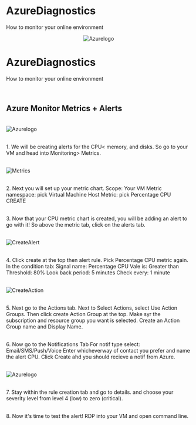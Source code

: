 # AzureDiagnostics
How to monitor your online environment
<p align="center">
<img src="https://imgur.com/IrEGWDd.png" alt="Azurelogo"/>
</p>

<h1>AzureDiagnostics</h1>
How to monitor your online environment <br />
</p>
<br />
<h2>Azure Monitor Metrics + Alerts </h2>
</p>
<br />
<img src="https://imgur.com/bWyM5m1.png" alt="Azurelogo"/>
</p>
<br />
1. We will be creating alerts for the CPU< memory, and disks. So go to your VM and head into Monitoring> Metrics.
  </p>
<br />
<img src="https://imgur.com/6s9xfvz.png" alt="Metrics"/>
</p>
<br />
2. Next you will set up your metric chart. 
  Scope: Your VM
  Metric namespace: pick Virtual Machine Host
  Metric: pick Percentage CPU
  CREATE
</p>
<br />
3. Now that your CPU metric chart is created, you will be adding an alert to go with it! So above the metric tab, click on the alerts tab. 
</p>
<br />
<img src="https://imgur.com/HK096qu.png" alt="CreateAlert"/>
</p>
<br />
4. Click create at the top then alert rule.
Pick Percentage CPU metric again.
In the condition tab:
    Signal name: Percentage CPU
    Vale is: Greater than
    Threshold: 80%
    Look back period: 5 minutes
    Check every: 1 minute
</p>
<br />
<img src="https://imgur.com/LYb1J8J.png" alt="CreateAction"/>
</p>
<br />
5. Next go to the Actions tab. 
Next to Select Actions, select Use Action Groups.
Then click create Action Group at the top.
Make syr the subscription and resource group you want is selected.
Create an Action Group name and Display Name.
</p>
<br />
6. Now go to the Notifications Tab
For notif type select: Email/SMS/Push/Voice
Enter whicheverway of contact you prefer and name the alert CPU. Click Create ahd you should recieve a notif from Azure.
</p>
<br />
<img src="https://imgur.com/aFCNhZH.png" alt="Azurelogo"/>
</p>
<br />
7. Stay within the rule creation tab and go to details. and choose your severity level from level 4 (low) to zero (critical).
</p>
<br />
8. Now it's time to test the alert! RDP into your VM and open command line.
 




